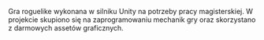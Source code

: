 Gra roguelike wykonana w silniku Unity na potrzeby pracy magisterskiej.
W projekcie skupiono się na zaprogramowaniu mechanik gry oraz skorzystano z darmowych assetów graficznych.
